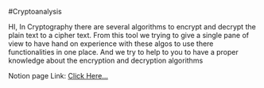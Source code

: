 #Cryptoanalysis

HI,
In Cryptography there are several algorithms to encrypt and decrypt the plain text to a cipher text. From this tool we trying to give a single pane of view to have hand on experience with these algos to use there functionalities in one place. And we try to help to you to have a proper knowledge about the encryption and decryption algorithms

Notion page Link: [Click Here...](https://www.notion.so/vikumchathuranga/Cryptography_encrypt_decrypt_tool-f553dff3bbda4ccd9107e840e7a90cbb?pvs=4)
